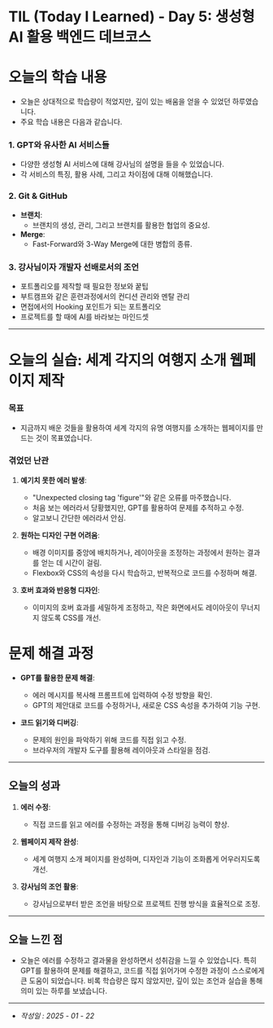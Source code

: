# TIL (Today I Learned) - Day 5: 생성형 AI 활용 백엔드 데브코스

# 오늘의 학습 내용

- 오늘은 상대적으로 학습량이 적었지만, 깊이 있는 배움을 얻을 수 있었던 하루였습니다.
- 주요 학습 내용은 다음과 같습니다.

### 1. GPT와 유사한 AI 서비스들

- 다양한 생성형 AI 서비스에 대해 강사님의 설명을 들을 수 있었습니다.
- 각 서비스의 특징, 활용 사례, 그리고 차이점에 대해 이해했습니다.

### 2. Git & GitHub

- **브랜치**:
  - 브랜치의 생성, 관리, 그리고 브랜치를 활용한 협업의 중요성.
- **Merge**:
  - Fast-Forward와 3-Way Merge에 대한 병합의 종류.

### 3. 강사님이자 개발자 선배로서의 조언

- 포트폴리오를 제작할 때 필요한 정보와 꿑팁
- 부트캠프와 같은 훈련과정에서의 컨디션 관리와 멘탈 관리
- 면접에서의 Hooking 포인트가 되는 포트폴리오
- 프로젝트를 할 때에 AI를 바라보는 마인드셋

---

# 오늘의 실습: 세계 각지의 여행지 소개 웹페이지 제작

### 목표

- 지금까지 배운 것들을 활용하여 세계 각지의 유명 여행지를 소개하는 웹페이지를 만드는 것이 목표였습니다.

### 겪었던 난관

1. **예기치 못한 에러 발생**:

   - "Unexpected closing tag 'figure'"와 같은 오류를 마주했습니다.
   - 처음 보는 에러라서 당황했지만, GPT를 활용하여 문제를 추적하고 수정.
   - 알고보니 간단한 에러라서 안심.

2. **원하는 디자인 구현 어려움**:

   - 배경 이미지를 중앙에 배치하거나, 레이아웃을 조정하는 과정에서 원하는 결과를 얻는 데 시간이 걸림.
   - Flexbox와 CSS의 속성을 다시 학습하고, 반복적으로 코드를 수정하며 해결.

3. **호버 효과와 반응형 디자인**:
   - 이미지의 호버 효과를 세밀하게 조정하고, 작은 화면에서도 레이아웃이 무너지지 않도록 CSS를 개선.

# 문제 해결 과정

- **GPT를 활용한 문제 해결**:

  - 에러 메시지를 복사해 프롬프트에 입력하여 수정 방향을 확인.
  - GPT의 제안대로 코드를 수정하거나, 새로운 CSS 속성을 추가하여 기능 구현.

- **코드 읽기와 디버깅**:
  - 문제의 원인을 파악하기 위해 코드를 직접 읽고 수정.
  - 브라우저의 개발자 도구를 활용해 레이아웃과 스타일을 점검.

---

## 오늘의 성과

1. **에러 수정**:

   - 직접 코드를 읽고 에러를 수정하는 과정을 통해 디버깅 능력이 향상.

2. **웹페이지 제작 완성**:

   - 세계 여행지 소개 페이지를 완성하며, 디자인과 기능이 조화롭게 어우러지도록 개선.

3. **강사님의 조언 활용**:
   - 강사님으로부터 받은 조언을 바탕으로 프로젝트 진행 방식을 효율적으로 조정.

---

## 오늘 느낀 점

- 오늘은 에러를 수정하고 결과물을 완성하면서 성취감을 느낄 수 있었습니다. 특히 GPT를 활용하여 문제를 해결하고, 코드를 직접 읽어가며 수정한 과정이 스스로에게 큰 도움이 되었습니다. 비록 학습량은 많지 않았지만, 깊이 있는 조언과 실습을 통해 의미 있는 하루를 보냈습니다.

---

- _작성일 : 2025 - 01 - 22_
